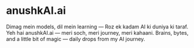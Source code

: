 # anushkAI.ai
Dimag mein models, dil mein learning — Roz ek kadam AI ki duniya ki taraf. Yeh hai anushkAI.ai — meri soch, meri journey, meri kahaani. Brains, bytes, and a little bit of magic — daily drops from my AI journey.
